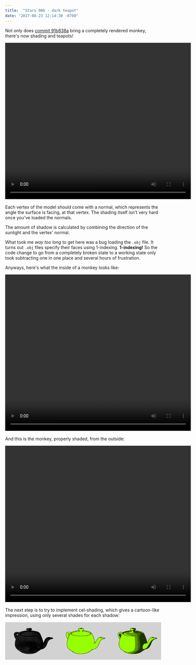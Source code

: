 ```yaml
---
title:  "Stars 006 - dark teapot"
date: "2017-08-23 12:14:30 -0700"
---
```


Not only does [commit 91b838a](https://gitlab.com/charlesetc/Stars/tree/91b838a82c39f56c0181703a214c731285105c94)
bring a completely rendered monkey, there's now shading and teapots!

<video width="600" height="504" autoplay loop> <source src="/videos/stars-8.ogv" type='video/ogg; codecs="theora, vorbis"'> </video>

Each vertex of the model should come with a normal, which represents
the angle the surface is facing, at that vertex.
The shading itself isn't very hard once you've loaded the normals.

The amount of shadow is calculated by combining the direction of the sunlight and the vertex' normal.

What took me *way too long* to get here was a bug loading the `.obj` file.
It turns out `.obj` files specify their faces using 1-indexing. **1-indexing!**
So the code change to go from a completely broken state to a working state only took subtracting one in one place and several hours of frustration.

Anyways, here's what the inside of a monkey looks like:

<video width="600" height="504" controls> <source src="/videos/stars-9.ogv" type='video/ogg; codecs="theora, vorbis"'> </video>

And this is the monkey, properly shaded, from the outside:

<video width="600" height="504" controls> <source src="/videos/stars-10.ogv" type='video/ogg; codecs="theora, vorbis"'> </video>

The next step is to try to implement cel-shading, which gives a cartoon-like impression, using only several shades for each shadow:

![](/images/700px-Celshading_teapot_large.png)
